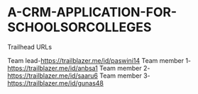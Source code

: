 # A-CRM-APPLICATION-FOR-SCHOOLSORCOLLEGES

Trailhead URLs

Team lead-https://trailblazer.me/id/paswini14
Team member 1-https://trailblazer.me/id/anbsa1
Team member 2-https://trailblazer.me/id/saaru6
Team member 3-https://trailblazer.me/id/gunas48

